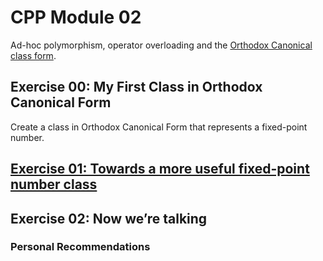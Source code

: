 # CPP Module 02
Ad-hoc polymorphism, operator overloading and the [Orthodox Canonical class form](https://riceset.com/C++/The-Orthodox-Canonical-Class-Form).

## Exercise 00: My First Class in Orthodox Canonical Form
Create a class in Orthodox Canonical Form that represents a fixed-point number.

## [Exercise 01: Towards a more useful fixed-point number class](https://github.com/3ka1tz/cpp02/tree/main/project/ex00)


## Exercise 02: Now we’re talking


### Personal Recommendations
